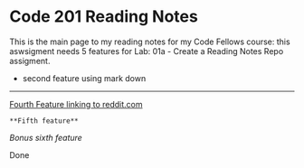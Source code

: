 # Code 201 Reading Notes
This is the main page to my reading notes for my Code Fellows course: this aswsigment needs 5 features for Lab: 01a - Create a Reading Notes Repo assigment.

- second feature using mark down

---

[Fourth Feature linking to reddit.com](https://www.reddit.com/)

 	**Fifth feature**
  
  *Bonus sixth feature*

Done
